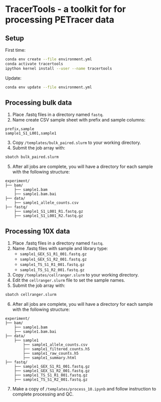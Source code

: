 # TracerTools - a toolkit for for processing PETracer data

## Setup

First time:

```bash
conda env create --file environment.yml
conda activate tracertools
ipython kernel install --user --name tracertools
```

Update:

```bash
conda env update --file environment.yml
```

## Processing bulk data

1. Place .fastq files in a directory named `fastq`.
2. Name create CSV sample sheet with prefix and sample columns:
```
prefix,sample
sample1_S1_L001,sample1
```
3. Copy `/templates/bulk_paired.slurm` to your working directory.
4. Submit the job array with:
```bash
sbatch bulk_paired.slurm
```
5. After all jobs are complete, you will have a directory for each sample with the following structure:
```
experiment/
├── bam/
    ├── sample1.bam
    ├── sample1.bam.bai
├── data/
    ├── sample1_allele_counts.csv
├── fastq/
    ├── sample1_S1_L001_R1.fastq.gz
    ├── sample1_S1_L001_R2.fastq.gz
```


## Processing 10X data

1. Place .fastq files in a directory named `fastq`.
2. Name .fastq files with sample and library type:
    * `sample1_GEX_S1_R1_001.fastq.gz`
    * `sample1_GEX_S1_R2_001.fastq.gz`
    * `sample1_TS_S1_R1_001.fastq.gz`
    * `sample1_TS_S1_R2_001.fastq.gz`
3. Copy `/templates/cellranger.slurm` to your working directory.
4. Edit the `cellranger.slurm` file to set the sample names.
5. Submit the job array with:
```bash
sbatch cellranger.slurm
```
6. After all jobs are complete, you will have a directory for each sample with the following structure:
```
experiment/
├── bam/
    ├── sample1.bam
    ├── sample1.bam.bai
├── data/
    ├── sample1
        ├── sample1_allele_counts.csv
        ├── sample1_filtered_counts.h5
        ├── sample1_raw_counts.h5
        ├── sample1_summary.html
├── fastq/
    ├── sample1_GEX_S1_R1_001.fastq.gz
    ├── sample1_GEX_S1_R2_001.fastq.gz
    ├── sample1_TS_S1_R1_001.fastq.gz
    ├── sample1_TS_S1_R2_001.fastq.gz
```
7. Make a copy of `/templates/process_10.ipynb` and follow instruction to complete processing and QC.
